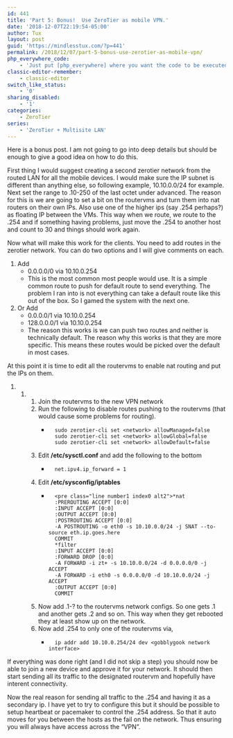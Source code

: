 ```yaml
---
id: 441
title: 'Part 5: Bonus!  Use ZeroTier as mobile VPN.'
date: '2018-12-07T22:19:54-05:00'
author: Tux
layout: post
guid: 'https://mindlesstux.com/?p=441'
permalink: /2018/12/07/part-5-bonus-use-zerotier-as-mobile-vpn/
php_everywhere_code:
    - 'Just put [php_everywhere] where you want the code to be executed.'
classic-editor-remember:
    - classic-editor
switch_like_status:
    - '0'
sharing_disabled:
    - '1'
categories:
    - ZeroTier
series:
    - 'ZeroTier + Multisite LAN'
---
```


Here is a bonus post. I am not going to go into deep details but should be enough to give a good idea on how to do this.

First thing I would suggest creating a second zerotier network from the routed LAN for all the mobile devices. I would make sure the IP subnet is different than anything else, so following example, 10.10.0.0/24 for example. Next set the range to .10-250 of the last octet under advanced. The reason for this is we are going to set a bit on the routervms and turn them into nat routers on their own IPs. Also use one of the higher ips (say .254 perhaps?) as floating IP between the VMs. This way when we route, we route to the .254 and if something having problems, just move the .254 to another host and count to 30 and things should work again.

Now what will make this work for the clients. You need to add routes in the zerotier network. You can do two options and I will give comments on each.

1. Add 
    - 0.0.0.0/0 via 10.10.0.254
    - This is the most common most people would use. It is a simple common route to push for default route to send everything. The problem I ran into is not everything can take a default route like this out of the box. So I gamed the system with the next one.
2. Or Add 
    - 0.0.0.0/1 via 10.10.0.254
    - 128.0.0.0/1 via 10.10.0.254
    - The reason this works is we can push two routes and neither is technically default. The reason why this works is that they are more specific. This means these routes would be picked over the default in most cases.

At this point it is time to edit all the routervms to enable nat routing and put the IPs on them.

1. 1. 1. Join the routervms to the new VPN network
        2. Run the following to disable routes pushing to the routervms (that would cause some problems for routing). 
            - ```
                sudo zerotier-cli set <network> allowManaged=false
                sudo zerotier-cli set <network> allowGlobal=false
                sudo zerotier-cli set <network> allowDefault=false
                ```
        3. Edit **/etc/sysctl.conf** and add the following to the bottom 
            - ```
                net.ipv4.ip_forward = 1
                ```
        4. Edit **/etc/sysconfig/iptables**
            - ```
                <pre class="line number1 index0 alt2">*nat
                :PREROUTING ACCEPT [0:0]
                :INPUT ACCEPT [0:0]
                :OUTPUT ACCEPT [0:0]
                :POSTROUTING ACCEPT [0:0]
                -A POSTROUTING -o eth0 -s 10.10.0.0/24 -j SNAT --to-source eth.ip.goes.here
                COMMIT
                *filter
                :INPUT ACCEPT [0:0]
                :FORWARD DROP [0:0]
                -A FORWARD -i zt+ -s 10.10.0.0/24 -d 0.0.0.0/0 -j ACCEPT
                -A FORWARD -i eth0 -s 0.0.0.0/0 -d 10.10.0.0/24 -j ACCEPT
                :OUTPUT ACCEPT [0:0]
                COMMIT
                ```
        5. Now add .1-? to the routervms network configs. So one gets .1 and another gets .2 and so on. This way when they get rebooted they at least show up on the network.
        6. Now add .254 to only one of the routervms via, 
            - ```
                ip addr add 10.10.0.254/24 dev <gobblygook network interface>
                ```

If everything was done right (and I did not skip a step) you should now be able to join a new device and approve it for your network. It should then start sending all its traffic to the designated routervm and hopefully have interent connectivity.

Now the real reason for sending all traffic to the .254 and having it as a secondary ip. I have yet to try to configure this but it should be possible to setup heartbeat or pacemaker to control the .254 address. So that it auto moves for you between the hosts as the fail on the network. Thus ensuring you will always have access across the “VPN”.
